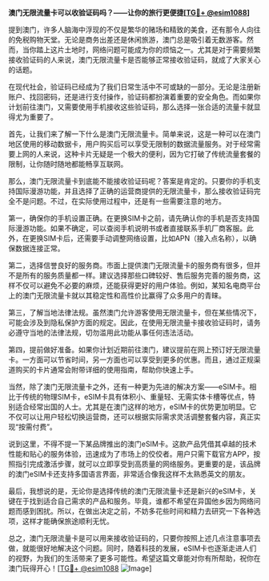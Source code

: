 **澳门无限流量卡可以收验证码吗？——让你的旅行更便捷[[TG💪+ @esim1088](https://t.me/s/esim1088)]**

提到澳门，许多人脑海中浮现的不仅是繁华的赌场和精致的美食，还有那令人向往的免税购物天堂。无论是商务出差还是休闲旅游，澳门总是吸引着无数游客。然而，当你踏上这片土地时，网络问题可能成为你的烦恼之一。尤其是对于需要频繁接收验证码的人来说，澳门无限流量卡是否能够正常接收验证码，就成了大家关心的话题。

在现代社会，验证码已经成为了我们日常生活中不可或缺的一部分。无论是注册新账户、找回密码，还是进行支付操作，验证码都扮演着重要的安全角色。而如果你计划前往澳门，又需要使用手机接收这些验证码，那么选择一张合适的流量卡就显得尤为重要了。

首先，让我们来了解一下什么是澳门无限流量卡。简单来说，这是一种可以在澳门地区使用的移动数据卡，用户购买后可以享受无限制的数据流量服务。对于经常需要上网的人来说，这种卡片无疑是一个极大的便利，因为它打破了传统流量套餐的限制，让你随时随地都能畅享互联网。

那么，澳门无限流量卡到底能不能接收验证码呢？答案是肯定的。只要你的手机支持国际漫游功能，并且选择了正确的运营商提供的无限流量卡，那么接收验证码完全不是问题。不过，在实际使用过程中，还是有一些需要注意的地方。

第一，确保你的手机设置正确。在更换SIM卡之前，请先确认你的手机是否支持国际漫游功能。如果不确定，可以查阅手机说明书或者直接联系手机厂商客服。此外，在更换SIM卡后，还需要手动调整网络设置，比如APN（接入点名称），以确保数据连接正常。

第二，选择信誉良好的服务商。市面上提供澳门无限流量卡的服务商有很多，但并不是所有的服务质量都一样。建议选择那些口碑较好、售后服务完善的服务商，这样不仅可以避免不必要的麻烦，还能获得更好的用户体验。例如，某知名电商平台上的澳门无限流量卡就以其稳定性和高性价比赢得了众多用户的青睐。

第三，了解当地法律法规。虽然澳门允许游客使用无限流量卡，但在某些情况下，可能会涉及到隐私保护方面的规定。因此，在使用无限流量卡接收验证码时，请务必遵守当地的法律法规，切勿滥用此功能从事任何违法活动。

第四，提前做好准备。如果你计划近期前往澳门，建议提前在网上预订好无限流量卡。一方面可以节省时间，另一方面也可以享受到更多的优惠。而且，通过正规渠道购买的卡片通常会附带详细的使用指南，帮助你快速上手。

当然，除了澳门无限流量卡之外，还有一种更为先进的解决方案——eSIM卡。相比于传统的物理SIM卡，eSIM卡具有体积小、重量轻、无需实体卡槽等优点，特别适合经常出国的人士。尤其是在澳门这样的地方，eSIM卡的优势更加明显。它不仅可以让用户轻松切换运营商，还可以根据实际需求灵活调整套餐内容，真正实现“按需付费”。

说到这里，不得不提一下某品牌推出的澳门eSIM卡。这款产品凭借其卓越的技术性能和贴心的服务体验，迅速成为了市场上的佼佼者。用户只需下载官方APP，按照指引完成激活步骤，就可以立即享受到高质量的网络服务。更重要的是，该品牌的澳门eSIM卡还支持多国语言界面，非常适合像我这样不太熟悉英文的朋友。

最后，我想说的是，无论你是选择传统的澳门无限流量卡还是新兴的eSIM卡，关键在于找到适合自己需求的产品和服务。毕竟，谁都不希望在异国他乡因为网络问题而感到困扰。所以，在做出决定之前，不妨多花些时间和精力去研究一下各种选项，这样才能确保旅途顺利无忧。

总之，澳门无限流量卡是可以用来接收验证码的，只要你按照上述几点注意事项去做，就能很好地解决这个问题。同时，随着科技的发展，eSIM卡也逐渐走进人们的视野，为我们的生活带来了更多可能性。希望这篇文章能对你有所帮助，祝你在澳门玩得开心！[[TG💪+ @esim1088](https://t.me/s/esim1088) ![Image](https://i.postimg.cc/4NQfJmqS/Snipaste-2025-05-13-00-14-12.png)]